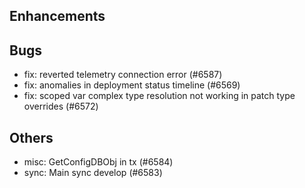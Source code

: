 ## Enhancements
## Bugs
- fix: reverted telemetry connection error (#6587)
- fix: anomalies in deployment status timeline (#6569)
- fix: scoped var complex type resolution not working in patch type overrides (#6572)
## Others
- misc: GetConfigDBObj in tx (#6584)
- sync: Main sync develop (#6583)
